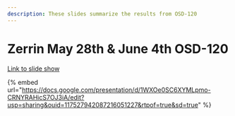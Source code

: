 ```yaml
---
description: These slides summarize the results from OSD-120
---
```


# Zerrin May 28th & June 4th OSD-120

[Link to slide show](https://docs.google.com/presentation/d/1WXOe0SC6XYMLpmo-CRNYRAHicS7OJ3iA/edit?usp=sharing\&ouid=117527942087216051227\&rtpof=true\&sd=true)

{% embed url="https://docs.google.com/presentation/d/1WXOe0SC6XYMLpmo-CRNYRAHicS7OJ3iA/edit?usp=sharing&ouid=117527942087216051227&rtpof=true&sd=true" %}
